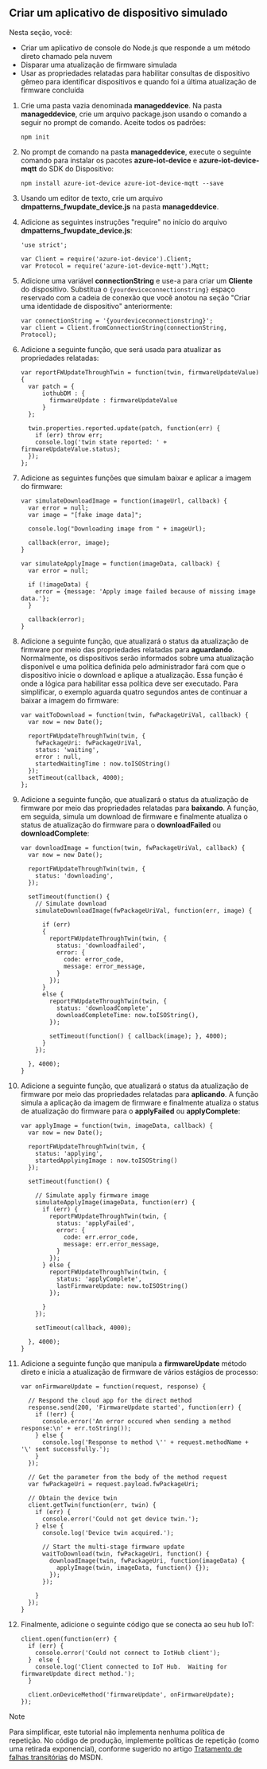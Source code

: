 ## <a name="create-a-simulated-device-app"></a>Criar um aplicativo de dispositivo simulado
Nesta seção, você:

* Criar um aplicativo de console do Node.js que responde a um método direto chamado pela nuvem
* Disparar uma atualização de firmware simulada
* Usar as propriedades relatadas para habilitar consultas de dispositivo gêmeo para identificar dispositivos e quando foi a última atualização de firmware concluída

1. Crie uma pasta vazia denominada **manageddevice**.  Na pasta **manageddevice**, crie um arquivo package.json usando o comando a seguir no prompt de comando. Aceite todos os padrões:
   
    ```
    npm init
    ```

2. No prompt de comando na pasta **manageddevice**, execute o seguinte comando para instalar os pacotes **azure-iot-device** e **azure-iot-device-mqtt** do SDK do Dispositivo:
   
    ```
    npm install azure-iot-device azure-iot-device-mqtt --save
    ```

3. Usando um editor de texto, crie um arquivo **dmpatterns_fwupdate_device.js** na pasta **manageddevice**.

4. Adicione as seguintes instruções "require" no início do arquivo **dmpatterns_fwupdate_device.js**:
   
    ```
    'use strict';
   
    var Client = require('azure-iot-device').Client;
    var Protocol = require('azure-iot-device-mqtt').Mqtt;
    ```
5. Adicione uma variável **connectionString** e use-a para criar um **Cliente** do dispositivo. Substitua o `{yourdeviceconnectionstring}` espaço reservado com a cadeia de conexão que você anotou na seção "Criar uma identidade de dispositivo" anteriormente:
   
    ```
    var connectionString = '{yourdeviceconnectionstring}';
    var client = Client.fromConnectionString(connectionString, Protocol);
    ```

6. Adicione a seguinte função, que será usada para atualizar as propriedades relatadas:
   
    ```
    var reportFWUpdateThroughTwin = function(twin, firmwareUpdateValue) {
      var patch = {
          iothubDM : {
            firmwareUpdate : firmwareUpdateValue
          }
      };
   
      twin.properties.reported.update(patch, function(err) {
        if (err) throw err;
        console.log('twin state reported: ' + firmwareUpdateValue.status);
      });
    };
    ```

7. Adicione as seguintes funções que simulam baixar e aplicar a imagem do firmware:
   
    ```
    var simulateDownloadImage = function(imageUrl, callback) {
      var error = null;
      var image = "[fake image data]";
   
      console.log("Downloading image from " + imageUrl);
   
      callback(error, image);
    }
   
    var simulateApplyImage = function(imageData, callback) {
      var error = null;
   
      if (!imageData) {
        error = {message: 'Apply image failed because of missing image data.'};
      }
   
      callback(error);
    }
    ```

8. Adicione a seguinte função, que atualizará o status da atualização de firmware por meio das propriedades relatadas para **aguardando**. Normalmente, os dispositivos serão informados sobre uma atualização disponível e uma política definida pelo administrador fará com que o dispositivo inicie o download e aplique a atualização. Essa função é onde a lógica para habilitar essa política deve ser executado. Para simplificar, o exemplo aguarda quatro segundos antes de continuar a baixar a imagem do firmware:
   
    ```
    var waitToDownload = function(twin, fwPackageUriVal, callback) {
      var now = new Date();
   
      reportFWUpdateThroughTwin(twin, {
        fwPackageUri: fwPackageUriVal,
        status: 'waiting',
        error : null,
        startedWaitingTime : now.toISOString()
      });
      setTimeout(callback, 4000);
    };
    ```

9. Adicione a seguinte função, que atualizará o status da atualização de firmware por meio das propriedades relatadas para **baixando**. A função, em seguida, simula um download de firmware e finalmente atualiza o status de atualização do firmware para o **downloadFailed** ou **downloadComplete**:
   
    ```
    var downloadImage = function(twin, fwPackageUriVal, callback) {
      var now = new Date();   
   
      reportFWUpdateThroughTwin(twin, {
        status: 'downloading',
      });
   
      setTimeout(function() {
        // Simulate download
        simulateDownloadImage(fwPackageUriVal, function(err, image) {
   
          if (err)
          {
            reportFWUpdateThroughTwin(twin, {
              status: 'downloadfailed',
              error: {
                code: error_code,
                message: error_message,
              }
            });
          }
          else {        
            reportFWUpdateThroughTwin(twin, {
              status: 'downloadComplete',
              downloadCompleteTime: now.toISOString(),
            });
   
            setTimeout(function() { callback(image); }, 4000);   
          }
        });
   
      }, 4000);
    }
    ```

10. Adicione a seguinte função, que atualizará o status da atualização de firmware por meio das propriedades relatadas para **aplicando**. A função simula a aplicação da imagem de firmware e finalmente atualiza o status de atualização do firmware para o **applyFailed** ou **applyComplete**:
    
    ```
    var applyImage = function(twin, imageData, callback) {
      var now = new Date();   
    
      reportFWUpdateThroughTwin(twin, {
        status: 'applying',
        startedApplyingImage : now.toISOString()
      });
    
      setTimeout(function() {
    
        // Simulate apply firmware image
        simulateApplyImage(imageData, function(err) {
          if (err) {
            reportFWUpdateThroughTwin(twin, {
              status: 'applyFailed',
              error: {
                code: err.error_code,
                message: err.error_message,
              }
            });
          } else { 
            reportFWUpdateThroughTwin(twin, {
              status: 'applyComplete',
              lastFirmwareUpdate: now.toISOString()
            });    
    
          }
        });
    
        setTimeout(callback, 4000);
    
      }, 4000);
    }
    ```

11. Adicione a seguinte função que manipula a **firmwareUpdate** método direto e inicia a atualização de firmware de vários estágios de processo:
    
    ```
    var onFirmwareUpdate = function(request, response) {
    
      // Respond the cloud app for the direct method
      response.send(200, 'FirmwareUpdate started', function(err) {
        if (!err) {
          console.error('An error occured when sending a method response:\n' + err.toString());
        } else {
          console.log('Response to method \'' + request.methodName + '\' sent successfully.');
        }
      });
    
      // Get the parameter from the body of the method request
      var fwPackageUri = request.payload.fwPackageUri;
    
      // Obtain the device twin
      client.getTwin(function(err, twin) {
        if (err) {
          console.error('Could not get device twin.');
        } else {
          console.log('Device twin acquired.');
    
          // Start the multi-stage firmware update
          waitToDownload(twin, fwPackageUri, function() {
            downloadImage(twin, fwPackageUri, function(imageData) {
              applyImage(twin, imageData, function() {});    
            });  
          });
    
        }
      });
    }
    ```

12. Finalmente, adicione o seguinte código que se conecta ao seu hub IoT:
    
    ```
    client.open(function(err) {
      if (err) {
        console.error('Could not connect to IotHub client');
      }  else {
        console.log('Client connected to IoT Hub.  Waiting for firmwareUpdate direct method.');
      }
    
      client.onDeviceMethod('firmwareUpdate', onFirmwareUpdate);
    });
    ```

> [!NOTE]
> Para simplificar, este tutorial não implementa nenhuma política de repetição. No código de produção, implemente políticas de repetição (como uma retirada exponencial), conforme sugerido no artigo [Tratamento de falhas transitórias](https://msdn.microsoft.com/library/hh675232.aspx) do MSDN.
> 
> 